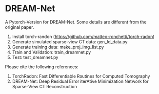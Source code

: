 # DREAM-Net
A Pytorch-Version for DREAM-Net. Some details are different from the original paper.

1. Install torch-randon (https://github.com/matteo-ronchetti/torch-radon)
2. Generate simulated sparse-view CT data: gen_ld_data.py
3. Generate training data: make_proj_img_list.py
4. Train and Validation: train_dreamnet.py
5. Test: test_dreamnet.py

Please cite the following references:
1. TorchRadon: Fast Differentiable Routines for Computed Tomography
2. DREAM-Net: Deep Residual Error iterAtive Minimization Network for Sparse-View CT Reconstruction
